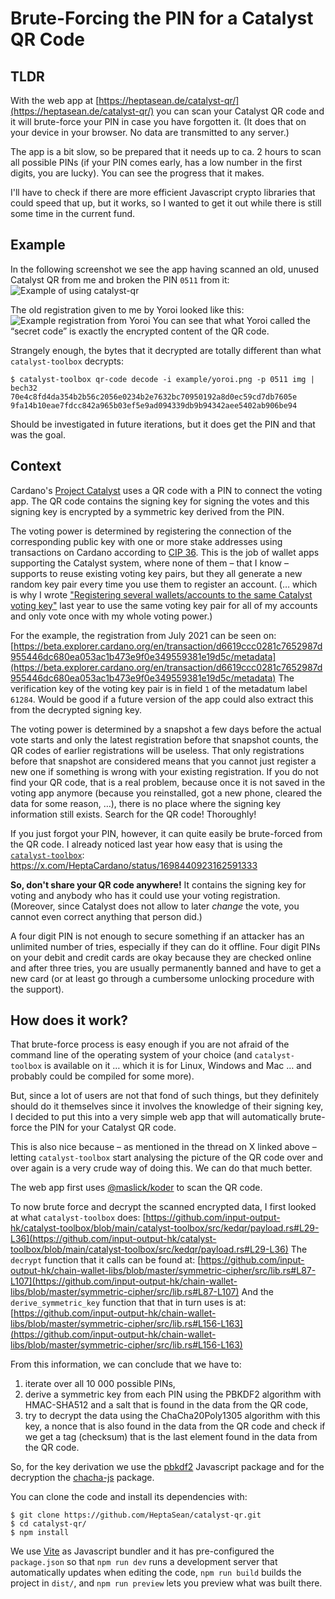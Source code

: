 # Brute-Forcing the PIN for a Catalyst QR Code
## TLDR
With the web app at
[https://heptasean.de/catalyst-qr/](https://heptasean.de/catalyst-qr/) you
can scan your Catalyst QR code and it will brute-force your PIN in case you
have forgotten it.
(It does that on your device in your browser.
No data are transmitted to any server.)

The app is a bit slow, so be prepared that it needs up to ca. 2 hours to
scan all possible PINs (if your PIN comes early, has a low number in the
first digits, you are lucky).
You can see the progress that it makes.

I'll have to check if there are more efficient Javascript crypto libraries
that could speed that up, but it works, so I wanted to get it out while
there is still some time in the current fund.

## Example
In the following screenshot we see the app having scanned an old, unused
Catalyst QR from me and broken the PIN `0511` from it:
![Example of using catalyst-qr](example/catalyst-qr.png)

The old registration given to me by Yoroi looked like this:
![Example registration from Yoroi](example/yoroi.png)
You can see that what Yoroi called the “secret code” is exactly the
encrypted content of the QR code.

Strangely enough, the bytes that it decrypted are totally different than
what `catalyst-toolbox` decrypts:
```shellsession
$ catalyst-toolbox qr-code decode -i example/yoroi.png -p 0511 img | bech32
70e4c8fd4da354b2b56c2056e0234b2e7632bc70950192a8d0ec59cd7db7605e
9fa14b10eae7fdcc842a965b03ef5e9ad094339db9b94342aee5402ab906be94
```
Should be investigated in future iterations, but it does get the PIN and
that was the goal.

## Context
Cardano's [Project Catalyst](https://docs.projectcatalyst.io/) uses a QR
code with a PIN to connect the voting app.
The QR code contains the signing key for signing the votes and this signing
key is encrypted by a symmetric key derived from the PIN.

The voting power is determined by registering the connection of the
corresponding public key with one or more stake addresses using
transactions on Cardano according to
[CIP 36](https://cips.cardano.org/cip/CIP-0036).
This is the job of wallet apps supporting the Catalyst system, where none
of them – that I know – supports to reuse existing voting key pairs, but
they all generate a new random key pair every time you use them to register
an account.
(… which is why I wrote ["Registering several wallets/accounts to the same
Catalyst voting
key"](https://forum.cardano.org/t/registering-several-wallets-accounts-to-the-same-catalyst-voting-key/120829)
last year to use the same voting key pair for all of my accounts and only
vote once with my whole voting power.)

For the example, the registration from July 2021 can be seen on:
[https://beta.explorer.cardano.org/en/transaction/d6619ccc0281c7652987d955446dc680ea053ac1b473e9f0e349559381e19d5c/metadata](https://beta.explorer.cardano.org/en/transaction/d6619ccc0281c7652987d955446dc680ea053ac1b473e9f0e349559381e19d5c/metadata)
The verification key of the voting key pair is in field `1` of the
metadatum label `61284`.
Would be good if a future version of the app could also extract this from
the decrypted signing key.

The voting power is determined by a snapshot a few days before the actual
vote starts and only the latest registration before that snapshot counts,
the QR codes of earlier registrations will be useless.
That only registrations before that snapshot are considered means that you
cannot just register a new one if something is wrong with your existing
registration.
If you do not find your QR code, that is a real problem, because once it is
not saved in the voting app anymore (because you reinstalled, got a new
phone, cleared the data for some reason, …), there is no place where the
signing key information still exists.
Search for the QR code!
Thoroughly!

If you just forgot your PIN, however, it can quite easily be brute-forced
from the QR code.
I already noticed last year how easy that is using the
[`catalyst-toolbox`](https://github.com/input-output-hk/catalyst-toolbox/releases/tag/v0.5.0):
https://x.com/HeptaCardano/status/1698440923162591333

**So, don't share your QR code anywhere!**
It contains the signing key for voting and anybody who has it could use
your voting registration.
(Moreover, since Catalyst does not allow to later *change* the vote, you
cannot even correct anything that person did.)

A four digit PIN is not enough to secure something if an attacker has an
unlimited number of tries, especially if they can do it offline.
Four digit PINs on your debit and credit cards are okay because they are
checked online and after three tries, you are usually permanently banned
and have to get a new card (or at least go through a cumbersome unlocking
procedure with the support).

## How does it work?
That brute-force process is easy enough if you are not afraid of the
command line of the operating system of your choice (and `catalyst-toolbox`
is available on it … which it is for Linux, Windows and Mac … and probably
could be compiled for some more).

But, since a lot of users are not that fond of such things, but they
definitely should do it themselves since it involves the knowledge of their
signing key, I decided to put this into a very simple web app that will
automatically brute-force the PIN for your Catalyst QR code.

This is also nice because – as mentioned in the thread on X linked above –
letting `catalyst-toolbox` start analysing the picture of the QR code over
and over again is a very crude way of doing this.
We can do that much better.

The web app first uses [@maslick/koder](https://github.com/maslick/koder)
to scan the QR code.

To now brute force and decrypt the scanned encrypted data, I first looked
at what `catalyst-toolbox` does:
[https://github.com/input-output-hk/catalyst-toolbox/blob/main/catalyst-toolbox/src/kedqr/payload.rs#L29-L36](https://github.com/input-output-hk/catalyst-toolbox/blob/main/catalyst-toolbox/src/kedqr/payload.rs#L29-L36)
The `decrypt` function that it calls can be found at:
[https://github.com/input-output-hk/chain-wallet-libs/blob/master/symmetric-cipher/src/lib.rs#L87-L107](https://github.com/input-output-hk/chain-wallet-libs/blob/master/symmetric-cipher/src/lib.rs#L87-L107)
And the `derive_symmetric_key` function that that in turn uses is at:
[https://github.com/input-output-hk/chain-wallet-libs/blob/master/symmetric-cipher/src/lib.rs#L156-L163](https://github.com/input-output-hk/chain-wallet-libs/blob/master/symmetric-cipher/src/lib.rs#L156-L163)

From this information, we can conclude that we have to:
1. iterate over all 10 000 possible PINs,
2. derive a symmetric key from each PIN using the PBKDF2 algorithm with
   HMAC-SHA512 and a salt that is found in the data from the QR code,
3. try to decrypt the data using the ChaCha20Poly1305 algorithm with this
   key, a nonce that is also found in the data from the QR code and check
   if we get a tag (checksum) that is the last element found in the data
   from the QR code.

So, for the key derivation we use the
[pbkdf2](https://www.npmjs.com/package/pbkdf2) Javascript package and for
the decryption the [chacha-js](https://www.npmjs.com/package/chacha-js)
package.

You can clone the code and install its dependencies with:
```shellsession
$ git clone https://github.com/HeptaSean/catalyst-qr.git
$ cd catalyst-qr/
$ npm install
```
We use [Vite](https://vitejs.dev/) as Javascript bundler and it has
pre-configured the `package.json` so that `npm run dev` runs a development
server that automatically updates when editing the code, `npm run build`
builds the project in `dist/`, and `npm run preview` lets you preview what
was built there.
